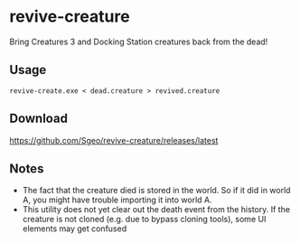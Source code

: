 # revive-creature
Bring Creatures 3 and Docking Station creatures back from the dead!

## Usage
`revive-create.exe < dead.creature > revived.creature`

## Download

https://github.com/Sgeo/revive-creature/releases/latest

## Notes
* The fact that the creature died is stored in the world. So if it did in world A, you might have trouble importing it into world A.
* This utility does not yet clear out the death event from the history. If the creature is not cloned (e.g. due to bypass cloning tools), some UI elements may get confused

